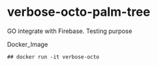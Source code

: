 # verbose-octo-palm-tree
GO integrate with Firebase. Testing purpose

Docker_Image
   
    ## docker run -it verbose-octo 
